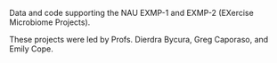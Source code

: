 Data and code supporting the NAU EXMP-1 and EXMP-2 (EXercise Microbiome Projects).

These projects were led by Profs. Dierdra Bycura, Greg Caporaso, and Emily Cope.
